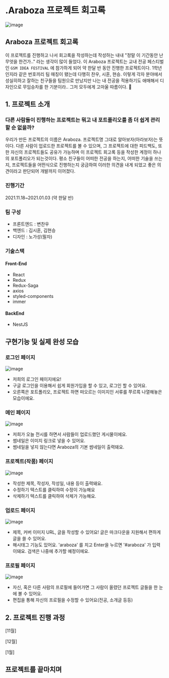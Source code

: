 # .Araboza 프로젝트 회고록
![image](https://user-images.githubusercontent.com/82383294/148056460-d59eabac-b084-4b06-b40c-a366b8608726.png)
## Araboza 프로젝트 회고록
이 프로젝트를 진행하고 나서 회고록을 작성하는데 작성하는 내내 "정말 이 기간동안 난 무엇을 한건가.." 라는 생각이 많이 들었다. 
이 Araboza 프로젝트는 교내 전공 페스티벌인 `GSM IDEA FESTIVAL` 에 참가하게 되어 약 한달 반 동안 진행한 프로젝트이다.
1학년인지라 같은 번호끼리 팀 매칭이 됐는데 다행히 찬우, 시훈, 현승. 이렇게 각자 분야에서 성실히하고 잘하는 친구들을 팀원으로 만났지만
나는 내 전공을 적용하기도 애매해서 디자인으로 무임승차를 한 기분이라.. 그저 모두에게 고마울 따름이다. 🥰

## 1. 프로젝트 소개
### 다른 사람들이 진행하는 프로젝트는 뭐고 내 포트폴리오를 좀 더 쉽게 관리할 순 없을까?
우리가 만든 프로젝트의 이름은 Araboza. 프로젝트명 그대로 알아보자(아라보자)는 뜻이다. 다른 사람이 업로드한 프로젝트를 볼 수 있으며, 그 프로젝트에 대한 피드백도,
또한 자신의 프로젝트들도 공유가 가능하며 이 프로젝트 회고록 등을 작성한 계정이 하나의 포트폴리오가 되는것이다.
평소 친구들이 어떠한 전공을 하는지, 어떠한 기술을 쓰는지, 프로젝트들을 어떤식으로 진행하는지 궁금하여 이러한 의견을 내게 되었고 좋은 의견이라고 판단되어
개발까지 이어졌다.
### 진행기간
2021.11.18~2021.01.03 (약 한달 반)
### 팀 구성
- 프론트엔드 : 변찬우
- 백엔드 : 김시훈, 김현승
- 디자인 : 노가성(필자)
### 기술스택
#### Front-End
- React
- Redux
- Redux-Saga
- axios
- styled-components
- immer
#### BackEnd
- NestJS

## 구현기능 및 실제 완성 모습
### 로그인 페이지
![image](https://user-images.githubusercontent.com/82383294/148075604-97a201b1-6e23-4a74-a25e-4a7810356ece.png)
- 저희의 로그인 페이지에요!
- 구글 로그인을 이용해서 쉽게 회원가입을 할 수 있고, 로그인 할 수 있어요. 
- 오른쪽은 포트폴리오, 프로젝트 하면 떠오르는 이미지인 서류를 쭈르륵 나열해놓은 모습이에요.

### 메인 페이지
![image](https://user-images.githubusercontent.com/82383294/148074943-4938c65f-50e3-433c-ad52-276ac7e94aea.png)
- 저희가 오늘 전시를 하면서 사람들이 업로드했던 게시물이에요. 
- 썸네일은 이미지 링크로 넣을 수 있어요.
- 썸네일을 넣지 않는다면 Araboza의 기본 썸네일이 출력돼요. 

### 프로젝트(작품) 페이지
![image](https://user-images.githubusercontent.com/82383294/148075616-1830d0cb-18d9-4d79-b3d3-54a6f4777a24.png)
- 작성한 제목, 작성자, 작성일, 내용 등이 출력돼요.
- 수정하기 텍스트를 클릭하여 수정이 가능해요
- 삭제하기 텍스트를 클릭하여 삭제가 가능해요.
### 업로드 페이지
![image](https://user-images.githubusercontent.com/82383294/148075245-dd9d3d7f-c72a-4141-bffd-e0cf471b8718.png)
- 제목, 커버 이미지 URL, 글을 작성할 수 있어요! 글은 마크다운을 지원해서 편하게 글을 쓸 수 있어요. 
- 해시태그 기능도 있어요. 'araboza' 를 치고 Enter을 누르면 '#araboza' 가 입력이돼요. 검색은 나중에 추가할 예정이에요. 
### 프로필 페이지
![image](https://user-images.githubusercontent.com/82383294/148075587-18b701ca-457d-4b5d-9804-66352be93d00.png)
- 자신, 혹은 다른 사람의 프로필에 들어가면 그 사람이 올렸던 프로젝트 글들을 한 눈에 볼 수 있어요.
- 편집을 통해 자신의 프로필을 수정할 수 있어요(전공, 소개글 등등)

## 2. 프로젝트 진행 과정
[11월]

[12월]

[1월]


## 프로젝트를 끝마치며
